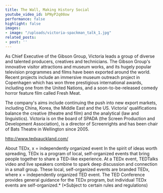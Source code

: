 ```yaml
---
title: The Wall, Making History Social
youtube_video_id: bPNyP2q08ow
performance: false
highlight: false
images:
- image: "/uploads/victoria-spackman_talk_1.jpg"
related_posts:
- post: ''
---
```


As Chief Executive of the Gibson Group, Victoria leads a group of diverse and talented producers, creatives and technicians. The Gibson Group's innovative visitor attractions and museum works, and its hugely popular television programmes and films have been exported around the world.  Recent projects include an immersive museum outreach project in Copenhagen which has won three prestigious international awards, including one from the United Nations, and a soon-to-be-released comedy horror feature film called Fresh Meat.

The company's aims include continuing the push into new export markets, including China, Korea, the Middle East and the US. Victoria' qualifications balance the creative (theatre and film) and the analytical (law and linguistics).  Victoria is on the board of SPADA (the Screen Production and Development Association), is a director of Screenrights and has been chair of Bats Theatre in Wellington since 2005.

http://www.tedxauckland.com/

About TEDx, x = independently organized event
In the spirit of ideas worth spreading, TEDx is a program of local, self-organized events that bring people together to share a TED-like experience. At a TEDx event, TEDTalks video and live speakers combine to spark deep discussion and connection in a small group. These local, self-organized events are branded TEDx, where x = independently organized TED event. The TED Conference provides general guidance for the TEDx program, but individual TEDx events are self-organized.* (*Subject to certain rules and regulations)
